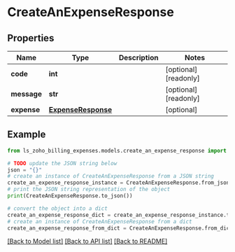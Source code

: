 # CreateAnExpenseResponse


## Properties

Name | Type | Description | Notes
------------ | ------------- | ------------- | -------------
**code** | **int** |  | [optional] [readonly] 
**message** | **str** |  | [optional] [readonly] 
**expense** | [**ExpenseResponse**](ExpenseResponse.md) |  | [optional] 

## Example

```python
from ls_zoho_billing_expenses.models.create_an_expense_response import CreateAnExpenseResponse

# TODO update the JSON string below
json = "{}"
# create an instance of CreateAnExpenseResponse from a JSON string
create_an_expense_response_instance = CreateAnExpenseResponse.from_json(json)
# print the JSON string representation of the object
print(CreateAnExpenseResponse.to_json())

# convert the object into a dict
create_an_expense_response_dict = create_an_expense_response_instance.to_dict()
# create an instance of CreateAnExpenseResponse from a dict
create_an_expense_response_from_dict = CreateAnExpenseResponse.from_dict(create_an_expense_response_dict)
```
[[Back to Model list]](../README.md#documentation-for-models) [[Back to API list]](../README.md#documentation-for-api-endpoints) [[Back to README]](../README.md)


